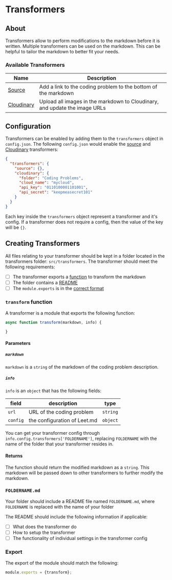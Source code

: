 # Transformers
## About
Transformers allow to perform modifications to the markdown before it is written.
Multiple transformers can be used on the markdown. This can be helpful to tailor the markdown to better fit your needs.

### Available Transformers
| Name | Description |
|------|-------------|
|[Source](source/SOURCE.md)| Add a link to the coding problem to the bottom of the markdown |
|[Cloudinary](cloudinary/CLOUDINARY.md)| Upload all images in the markdown to Cloudinary, and update the image URLs |

## Configuration
Transformers can be enabled by adding them to the `transformers` object in `config.json`.
The following `config.json` would enable the [source](source/SOURCE.md) and [Cloudinary](cloudinary/CLOUDINARY.md) transformers:

```json
{
  "transformers": {
    "source": {},
    "cloudinary": {
      "folder": "Coding Problems",
      "cloud_name": "mycloud",
      "api_key": "0110100001101001",
      "api_secret": "keepmeasecret101"
    }
  }
}
```

Each key inside the `transformers` object represent a transformer and it's config.
If a transformer does not require a config, then the value of the key will be `{}`.

## Creating Transformers

All files relating to your transformer should be kept in a folder located in the transformers folder: `src/transformers`.
The transformer should meet the following requirements:
- [ ] The transformer exports a [function](#transform-function) to transform the markdown
- [ ] The folder contains a [README](#foldernamemd)
- [ ] The `module.exports` is in the [correct format](#export)

### `transform` function
A transformer is a module that exports the following function:

```js
async function transform(markdown, info) {

}
```

#### Parameters
##### `markdown`
`markdown` is a `string` of the markdown of the coding problem description.

##### `info`

`info` is an `object` that has the following fields:

| field | description | type |
|-------|-------------|------|
| `url` | URL of the coding problem | `string` |
| `config` | the configuration of Leet.md | `object` |

You can get your transformer config through `info.config.transformers['FOLDERNAME']`, replacing
`FOLDERNAME` with the name of the folder that your transformer resides in.

#### Returns
The function should return the modified markdown as a `string`. This markdown will be passed down to other transformers
to further modify the markdown.

### `FOLDERNAME.md`
Your folder should include a README file named `FOLDERNAME.md`,
where `FOLDERNAME` is replaced with the name of your folder

The README should include the following information if applicable:
- [ ] What does the transformer do
- [ ] How to setup the transformer
- [ ] The functionality of individual settings in the transformer config

### Export
The export of the module should match the following:

```javascript
module.exports = {transform};
```
